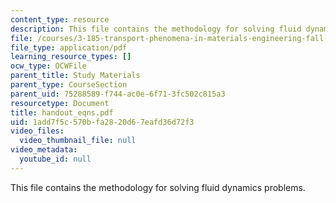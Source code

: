 ```yaml
---
content_type: resource
description: This file contains the methodology for solving fluid dynamics problems.
file: /courses/3-185-transport-phenomena-in-materials-engineering-fall-2003/1add7f5c570bfa2820d67eafd36d72f3_handout_eqns.pdf
file_type: application/pdf
learning_resource_types: []
ocw_type: OCWFile
parent_title: Study Materials
parent_type: CourseSection
parent_uid: 75288589-f744-ac0e-6f71-3fc502c815a3
resourcetype: Document
title: handout_eqns.pdf
uid: 1add7f5c-570b-fa28-20d6-7eafd36d72f3
video_files:
  video_thumbnail_file: null
video_metadata:
  youtube_id: null
---
```

This file contains the methodology for solving fluid dynamics problems.


